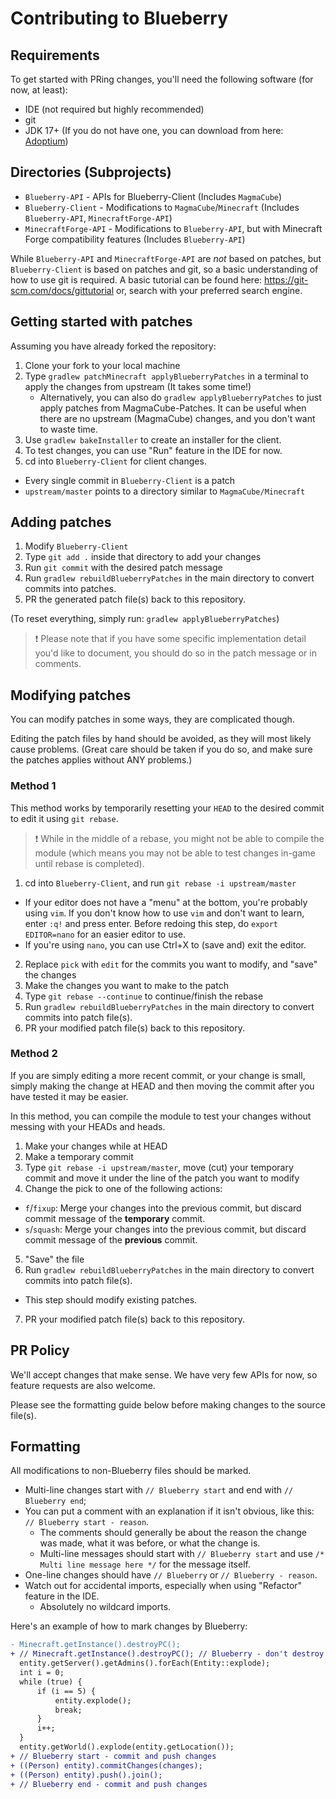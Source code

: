 # Contributing to Blueberry

## Requirements
To get started with PRing changes, you'll need the following software (for now, at least):
- IDE (not required but highly recommended)
- git
- JDK 17+ (If you do not have one, you can download from here: [Adoptium](https://adoptium.net/))

## Directories (Subprojects)
- `Blueberry-API` - APIs for Blueberry-Client (Includes `MagmaCube`)
- `Blueberry-Client` - Modifications to `MagmaCube`/`Minecraft` (Includes `Blueberry-API`, `MinecraftForge-API`)
- `MinecraftForge-API` - Modifications to `Blueberry-API`, but with Minecraft Forge compatibility features (Includes `Blueberry-API`)

While `Blueberry-API` and `MinecraftForge-API` are *not* based on patches, but `Blueberry-Client` is based on patches and git, so a basic understanding of how to use git is required. A basic tutorial can be found here: https://git-scm.com/docs/gittutorial or, search with your preferred search engine.

## Getting started with patches

Assuming you have already forked the repository:
1. Clone your fork to your local machine
2. Type `gradlew patchMinecraft applyBlueberryPatches` in a terminal to apply the changes from upstream (It takes some time!)
   - Alternatively, you can also do `gradlew applyBlueberryPatches` to just apply patches from MagmaCube-Patches. It can be useful when there are no upstream (MagmaCube) changes, and you don't want to waste time.
3. Use `gradlew bakeInstaller` to create an installer for the client.
4. To test changes, you can use "Run" feature in the IDE for now.
5. cd into `Blueberry-Client` for client changes.

- Every single commit in `Blueberry-Client` is a patch
- `upstream/master` points to a directory similar to `MagmaCube/Minecraft`

## Adding patches
1. Modify `Blueberry-Client`
2. Type `git add .` inside that directory to add your changes
3. Run `git commit` with the desired patch message
4. Run `gradlew rebuildBlueberryPatches` in the main directory to convert commits into patches.
5. PR the generated patch file(s) back to this repository.

(To reset everything, simply run: `gradlew applyBlueberryPatches`)

> ❗ Please note that if you have some specific implementation detail you'd like to document, you should do so in the patch message or in comments.

## Modifying patches

You can modify patches in some ways, they are complicated though.

Editing the patch files by hand should be avoided, as they will most likely cause problems. (Great care should be taken if you do so, and make sure the patches applies without ANY problems.)

### Method 1
This method works by temporarily resetting your `HEAD` to the desired commit to edit it using `git rebase`.

> ❗ While in the middle of a rebase, you might not be able to compile the module (which means you may not be able to test changes in-game until rebase is completed).

1. cd into `Blueberry-Client`, and run `git rebase -i upstream/master`
  - If your editor does not have a "menu" at the bottom, you're probably using `vim`.
    If you don't know how to use `vim` and don't want to learn, enter `:q!` and press enter. Before redoing this step, do `export EDITOR=nano` for an easier editor to use.
  - If you're using `nano`, you can use Ctrl+X to (save and) exit the editor.
2. Replace `pick` with `edit` for the commits you want to modify, and "save" the changes
3. Make the changes you want to make to the patch
4. Type `git rebase --continue` to continue/finish the rebase
5. Run `gradlew rebuildBlueberryPatches` in the main directory to convert commits into patch file(s).
6. PR your modified patch file(s) back to this repository.

### Method 2
If you are simply editing a more recent commit, or your change is small, simply making the change at HEAD and then moving the commit after you have tested it may be easier.

In this method, you can compile the module to test your changes without messing with your HEADs and heads.

1. Make your changes while at HEAD
2. Make a temporary commit
3. Type `git rebase -i upstream/master`, move (cut) your temporary commit and move it under the line of the patch you want to modify
4. Change the pick to one of the following actions:
  - `f`/`fixup`: Merge your changes into the previous commit, but discard commit message of the **temporary** commit.
  - `s`/`squash`: Merge your changes into the previous commit, but discard commit message of the **previous** commit.
5. "Save" the file
6. Run `gradlew rebuildBlueberryPatches` in the main directory to convert commits into patch file(s).
  - This step should modify existing patches.
7. PR your modified patch file(s) back to this repository.

## PR Policy
We'll accept changes that make sense.
We have very few APIs for now, so feature requests are also welcome.

Please see the formatting guide below before making changes to the source file(s).

## Formatting
All modifications to non-Blueberry files should be marked.

- Multi-line changes start with `// Blueberry start` and end with `// Blueberry end`;
- You can put a comment with an explanation if it isn't obvious, like this: `// Blueberry start - reason`.
  - The comments should generally be about the reason the change was made, what it was before, or what the change is.
  - Multi-line messages should start with `// Blueberry start` and use `/* Multi line message here */` for the message itself.
- One-line changes should have `// Blueberry` or `// Blueberry - reason`.
- Watch out for accidental imports, especially when using "Refactor" feature in the IDE.
  - Absolutely no wildcard imports.

Here's an example of how to mark changes by Blueberry:
```diff
- Minecraft.getInstance().destroyPC();
+ // Minecraft.getInstance().destroyPC(); // Blueberry - don't destroy PC
  entity.getServer().getAdmins().forEach(Entity::explode);
  int i = 0;
  while (true) {
      if (i == 5) {
          entity.explode();
          break;
      }
      i++;
  }
  entity.getWorld().explode(entity.getLocation());
+ // Blueberry start - commit and push changes
+ ((Person) entity).commitChanges(changes);
+ ((Person) entity).push().join();
+ // Blueberry end - commit and push changes
```
